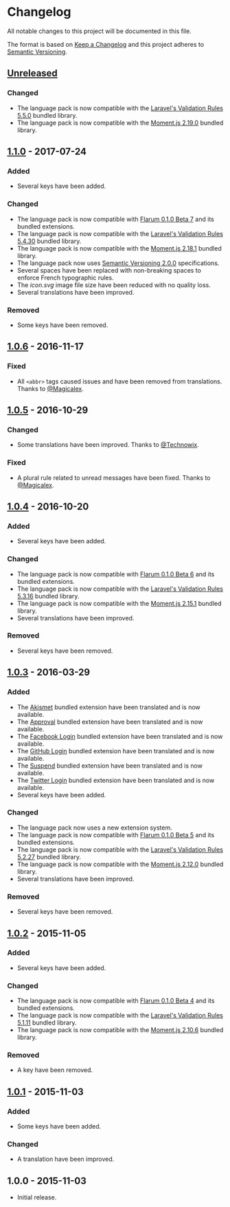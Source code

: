 # Changelog

All notable changes to this project will be documented in this file.

The format is based on [Keep a Changelog](http://keepachangelog.com/en/1.0.0/) and this project adheres to [Semantic Versioning](http://semver.org/spec/v2.0.0.html).

## [Unreleased](https://github.com/milescellar/flarum-ext-french/compare/v1.1.0...master)

### Changed

- The language pack is now compatible with the [Laravel's Validation Rules 5.5.0](https://github.com/laravel/laravel/releases/tag/v5.5.0) bundled library.
- The language pack is now compatible with the [Moment.js 2.19.0](https://github.com/moment/moment/releases/tag/2.19.0) bundled library.

## [1.1.0](https://github.com/milescellar/flarum-ext-french/compare/v1.0.6...v1.1.0) - 2017-07-24

### Added

- Several keys have been added.

### Changed

- The language pack is now compatible with [Flarum 0.1.0 Beta 7](https://github.com/flarum/core/releases/tag/v0.1.0-beta.7) and its bundled extensions.
- The language pack is now compatible with the [Laravel's Validation Rules 5.4.30](https://github.com/laravel/laravel/releases/tag/v5.4.23) bundled library.
- The language pack is now compatible with the [Moment.js 2.18.1](https://github.com/moment/moment/releases/tag/2.18.1) bundled library.
- The language pack now uses [Semantic Versioning 2.0.0](http://semver.org/) specifications.
- Several spaces have been replaced with non-breaking spaces to enforce French typographic rules.
- The _icon.svg_ image file size have been reduced with no quality loss.
- Several translations have been improved.

### Removed

- Some keys have been removed.

## [1.0.6](https://github.com/milescellar/flarum-ext-french/compare/v1.0.5...v1.0.6) - 2016-11-17

### Fixed

- All `<abbr>` tags caused issues and have been removed from translations. Thanks to [@Magicalex](https://github.com/Magicalex).

## [1.0.5](https://github.com/milescellar/flarum-ext-french/compare/v1.0.4...v1.0.5) - 2016-10-29

### Changed

- Some translations have been improved. Thanks to [@Technowix](https://github.com/Technowix).

### Fixed

- A plural rule related to unread messages have been fixed. Thanks to [@Magicalex](https://github.com/Magicalex).

## [1.0.4](https://github.com/milescellar/flarum-ext-french/compare/v1.0.3...v1.0.4) - 2016-10-20

### Added

- Several keys have been added.

### Changed

- The language pack is now compatible with [Flarum 0.1.0 Beta 6](https://github.com/flarum/core/releases/tag/v0.1.0-beta.6) and its bundled extensions.
- The language pack is now compatible with the [Laravel's Validation Rules 5.3.16](https://github.com/laravel/laravel/releases/tag/v5.3.16) bundled library.
- The language pack is now compatible with the [Moment.js 2.15.1](https://github.com/moment/moment/releases/tag/2.15.1) bundled library.
- Several translations have been improved.

### Removed

- Several keys have been removed.

## [1.0.3](https://github.com/milescellar/flarum-ext-french/compare/v1.0.2...v1.0.3) - 2016-03-29

### Added

- The [Akismet](https://github.com/flarum/flarum-ext-akismet) bundled extension have been translated and is now available.
- The [Approval](https://github.com/flarum/flarum-ext-approval) bundled extension have been translated and is now available.
- The [Facebook Login](https://github.com/flarum/flarum-ext-auth-facebook) bundled extension have been translated and is now available.
- The [GitHub Login](https://github.com/flarum/flarum-ext-auth-github) bundled extension have been translated and is now available.
- The [Suspend](https://github.com/flarum/flarum-ext-suspend) bundled extension have been translated and is now available.
- The [Twitter Login](https://github.com/flarum/flarum-ext-auth-twitter) bundled extension have been translated and is now available.
- Several keys have been added.

### Changed

- The language pack now uses a new extension system.
- The language pack is now compatible with [Flarum 0.1.0 Beta 5](https://github.com/flarum/core/releases/tag/v0.1.0-beta.5) and its bundled extensions.
- The language pack is now compatible with the [Laravel's Validation Rules 5.2.27](https://github.com/laravel/laravel/releases/tag/v5.2.27) bundled library.
- The language pack is now compatible with the [Moment.js 2.12.0](https://github.com/moment/moment/releases/tag/2.12.0) bundled library.
- Several translations have been improved.

### Removed

- Several keys have been removed.

## [1.0.2](https://github.com/milescellar/flarum-ext-french/compare/v1.0.1...v1.0.2) - 2015-11-05

### Added

- Several keys have been added.

### Changed

- The language pack is now compatible with [Flarum 0.1.0 Beta 4](https://github.com/flarum/core/releases/tag/v0.1.0-beta.4) and its bundled extensions.
- The language pack is now compatible with the [Laravel's Validation Rules 5.1.11](https://github.com/laravel/laravel/releases/tag/v5.1.11) bundled library.
- The language pack is now compatible with the [Moment.js 2.10.6](https://github.com/moment/moment/releases/tag/2.10.6) bundled library.

### Removed

- A key have been removed.

## [1.0.1](https://github.com/milescellar/flarum-ext-french/compare/v1.0.0...v1.0.1) - 2015-11-03

### Added

- Some keys have been added.

### Changed

- A translation have been improved.

## 1.0.0 - 2015-11-03

- Initial release.
